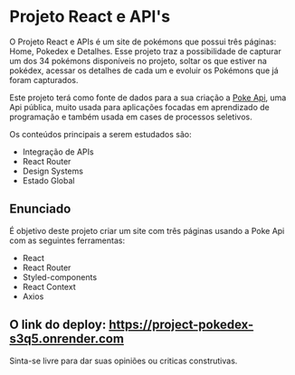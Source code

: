 # **Projeto React e API's**
O Projeto React e APIs é um site de pokémons que possui três páginas: Home, Pokedex e Detalhes. Esse projeto traz a possibilidade de capturar um dos 34 pokémons disponíveis no projeto, soltar os que estiver na pokédex, acessar os detalhes de cada um e evoluir os Pokémons que já foram capturados.

Este projeto terá como fonte de dados para a sua criação a [Poke Api](https://pokeapi.co/ "Poke Api"), uma Api pública, muito usada para aplicações focadas em aprendizado de programação e também usada em cases de processos seletivos.

Os conteúdos principais  a serem estudados são:

- Integração de APIs
- React Router
- Design Systems
- Estado Global

## **Enunciado**
É objetivo deste projeto criar um site com três páginas usando a Poke Api com as seguintes ferramentas:

- React
- React Router
- Styled-components
- React Context
- Axios

## O link do deploy: https://project-pokedex-s3q5.onrender.com

Sinta-se livre para dar suas opiniões ou criticas construtivas.
